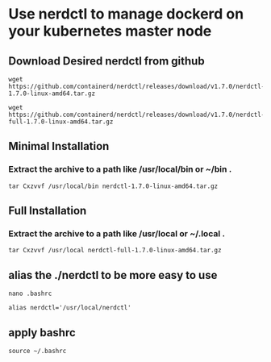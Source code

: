 # Use nerdctl to manage dockerd on your kubernetes master node

## Download Desired nerdctl from github
```
wget https://github.com/containerd/nerdctl/releases/download/v1.7.0/nerdctl-1.7.0-linux-amd64.tar.gz
```
```
wget https://github.com/containerd/nerdctl/releases/download/v1.7.0/nerdctl-full-1.7.0-linux-amd64.tar.gz
```
## Minimal Installation

### Extract the archive to a path like /usr/local/bin or ~/bin .
```
tar Cxzvvf /usr/local/bin nerdctl-1.7.0-linux-amd64.tar.gz
```
## Full Installation

### Extract the archive to a path like /usr/local or ~/.local .
```
tar Cxzvvf /usr/local nerdctl-full-1.7.0-linux-amd64.tar.gz
```
## alias the ./nerdctl to be more easy to use
```
nano .bashrc
```
```
alias nerdctl='/usr/local/nerdctl'
```
## apply bashrc
```
source ~/.bashrc
```